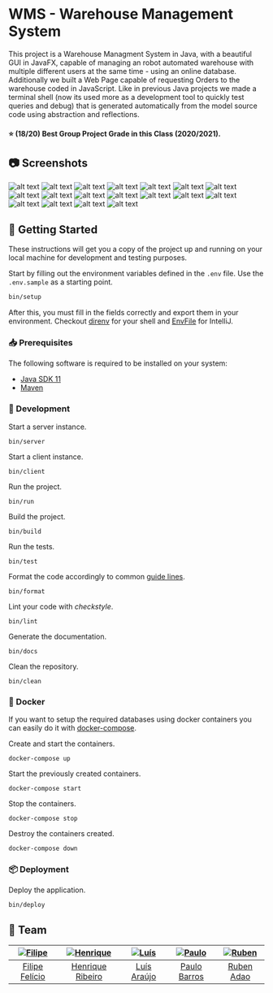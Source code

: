 [filipe]: https://github.com/feliciofilipe
[filipe-pic]: https://github.com/feliciofilipe.png?size=120
[luis]: https://github.com/LAraujo7
[luis-pic]: https://github.com/LAraujo7.png?size=120
[henrique]: https://github.com/henriq350
[henrique-pic]: https://github.com/henriq350.png?size=120
[paulo]: https://github.com/JohnBarros21
[paulo-pic]: https://github.com/JohnBarros21.png?size=120
[ruben]: https://github.com/rubenadao
[ruben-pic]: https://github.com/rubenadao.png?size=120

# WMS - Warehouse Management System

This project is a Warehouse Managment System in Java, with a beautiful GUI in JavaFX, capable of managing an robot automated warehouse with multiple different users at the same time - using an online database. Additionally we built a Web Page capable of requesting Orders to the warehouse coded in JavaScript. Like in previous Java projects we made a terminal shell (now its used more as a development tool to quickly test queries and debug) that is generated automatically from the model source code using abstraction and reflections.

#### :star: (18/20) Best Group Project Grade in this Class (2020/2021).

## :camera: Screenshots

![alt text](https://github.com/feliciofilipe/university/raw/master/3rd/1st/DSS/wms/screenshots/0.png "Screenshot")
![alt text](https://github.com/feliciofilipe/university/raw/master/3rd/1st/DSS/wms/screenshots/1.png "Screenshot")
![alt text](https://github.com/feliciofilipe/university/raw/master/3rd/1st/DSS/wms/screenshots/2.png "Screenshot")
![alt text](https://github.com/feliciofilipe/university/raw/master/3rd/1st/DSS/wms/screenshots/3.png "Screenshot")
![alt text](https://github.com/feliciofilipe/university/raw/master/3rd/1st/DSS/wms/screenshots/4.png "Screenshot")
![alt text](https://github.com/feliciofilipe/university/raw/master/3rd/1st/DSS/wms/screenshots/5.png "Screenshot")
![alt text](https://github.com/feliciofilipe/university/raw/master/3rd/1st/DSS/wms/screenshots/6.png "Screenshot")
![alt text](https://github.com/feliciofilipe/university/raw/master/3rd/1st/DSS/wms/screenshots/7.png "Screenshot")
![alt text](https://github.com/feliciofilipe/university/raw/master/3rd/1st/DSS/wms/screenshots/8.png "Screenshot")
![alt text](https://github.com/feliciofilipe/university/raw/master/3rd/1st/DSS/wms/screenshots/9.png "Screenshot")
![alt text](https://github.com/feliciofilipe/university/raw/master/3rd/1st/DSS/wms/screenshots/10.png "Screenshot")
![alt text](https://github.com/feliciofilipe/university/raw/master/3rd/1st/DSS/wms/screenshots/12.png "Screenshot")
![alt text](https://github.com/feliciofilipe/university/raw/master/3rd/1st/DSS/wms/screenshots/13.png "Screenshot")
![alt text](https://github.com/feliciofilipe/university/raw/master/3rd/1st/DSS/wms/screenshots/14.png "Screenshot")
![alt text](https://github.com/feliciofilipe/university/raw/master/3rd/1st/DSS/wms/screenshots/15.png "Screenshot")
![alt text](https://github.com/feliciofilipe/university/raw/master/3rd/1st/DSS/wms/screenshots/16.PNG "Screenshot")
![alt text](https://github.com/feliciofilipe/university/raw/master/3rd/1st/DSS/wms/screenshots/17.png "Screenshot")
![alt text](https://github.com/feliciofilipe/university/raw/master/3rd/1st/DSS/wms/screenshots/18.png "Screenshot")



## :rocket: Getting Started

These instructions will get you a copy of the project up and running on your
local machine for development and testing purposes.

Start by filling out the environment variables defined in the `.env` file. Use
the `.env.sample` as a starting point.

```bash
bin/setup
```

After this, you must fill in the fields correctly and export them in your
environment. Checkout [direnv](https://direnv.net/) for your shell and
[EnvFile](https://github.com/Ashald/EnvFile) for IntelliJ.

### :inbox_tray: Prerequisites

The following software is required to be installed on your system:

- [Java SDK 11](https://openjdk.java.net/)
- [Maven](https://maven.apache.org/maven-features.html)

### :hammer: Development

Start a server instance.

```
bin/server
```

Start a client instance.

```
bin/client
```

Run the project.

```
bin/run
```

Build the project.

```
bin/build
```

Run the tests.

```
bin/test
```

Format the code accordingly to common [guide lines](https://github.com/google/google-java-format).

```
bin/format
```

Lint your code with _checkstyle_.

```
bin/lint
```

Generate the documentation.

```
bin/docs
```

Clean the repository.

```
bin/clean
```

### :whale: Docker

If you want to setup the required databases using docker containers you can
easily do it with [docker-compose](https://docs.docker.com/compose/install/).

Create and start the containers.

```
docker-compose up
```

Start the previously created containers.

```
docker-compose start
```

Stop the containers.

```
docker-compose stop
```

Destroy the containers created.

```
docker-compose down
```

### :package: Deployment

Deploy the application.

```
bin/deploy
```

## :busts_in_silhouette: Team

| [![Filipe][filipe-pic]][filipe] | [![Henrique][henrique]][henrique] | [![Luís][luis-pic]][luis] | [![Paulo][paulo]][paulo] | [![Ruben][ruben-pic]][ruben] | 
| :-----------------------: | :-----------------------------: | :--------------------------: | :--------------------------: | :--------------------------: |
|   [Filipe Felício][filipe]   |    [Henrique Ribeiro][henrique]     |    [Luís Araújo][luis]    |    [Paulo Barros][paulo]    |    [Ruben Adao][ruben]    |

